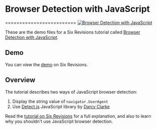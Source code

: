 # Browser Detection with JavaScript
=========================
[![Browser Detection with JavaScript](http://cdn.sixrevisions.com/0433-02_browser_detection_demo.png)](http://sixrevisions.com/javascript/browser-detection-javascript/)

These are the demo files for a Six Revisions tutorial called [Browser Detection with JavaScript](http://sixrevisions.com/javascript/browser-detection-javascript/).

## Demo
You can view the [demo](http://cdn.sixrevisions.com/0433-01_browser-detect-javascript/browser-detect-javascript.html) on Six Revisions.

## Overview
The tutorial describes two ways of JavaScript browser detection:
1. Display the string value of `navigator.UserAgent`
2. Use [Detect.js](https://github.com/darcyclarke/Detect.js) JavaScript library by [Darcy Clarke](http://darcyclarke.me/)

Read the [tutorial on Six Revisions](http://sixrevisions.com/javascript/browser-detection-javascript/) for a full explanation, and also to learn why you shouldn't use JavaScript browser detection.